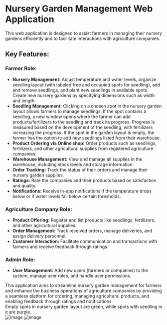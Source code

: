 # Nursery Garden Management Web Application
This web application is designed to assist farmers in managing their nursery gardens efficiently and to facilitate interactions with agriculture companies.

## Key Features:

### Farmer Role:

- <b>Nursery Management:</b> Adjust temperature and water levels, organize seedling layout (with labeled free and occupied spots for seedling), add and remove seedlings, and plant new seedlings in available spots. Create new nursery gardens by specifying dimensions such as width and length.
- <b>Seedling Management:</b> Clicking on a chosen spot in the nursery garden layout allows farmers to manage seedlings. If the spot contains a seedling, a new window opens where the farmer can add products/fertilizers to the seedling and track its progress. Progress is measured based on the development of the seedling, with fertilizers increasing the progress. If the spot in the garden layout is empty, the farmer has the option to add new seedlings listed from their warehouse.
- <b>Product Ordering via Online shop:</b> Order products such as seedlings, fertilizers, and other agricultural supplies from registered agriculture companies.
- <b>Warehouse Management:</b> View and manage all supplies in the warehouse, including stock levels and storage information.
- <b>Order Tracking:</b> Track the status of their orders and manage their nursery garden supplies.
- <b>Ratings:</b> Rate the companies and their products based on satisfaction and quality.
- <b>Notifications:</b> Receive in-app notifications if the temperature drops below or if water levels fall below certain thresholds.
  
### Agriculture Company Role:

- <b>Product Offering:</b> Register and list products like seedlings, fertilizers, and other agricultural supplies.
- <b>Order Management:</b> Track received orders, manage deliveries, and assign delivery personnel.
- <b>Customer Interaction:</b> Facilitate communication and transactions with farmers and receive feedback through ratings.

### Admin Role:

- <b>User Management:</b> Add new users (farmers or companies) to the system, manage user roles, and handle user permissions.
  
This application aims to streamline nursery garden management for farmers and enhance the business operations of agriculture companies by providing a seamless platform for ordering, managing agricultural products, and enabling feedback through ratings and notifications.
<br>
Empty spots in nursery garden layout are green, while spots with seedling in it are purple. <br>
![image](https://github.com/ankica11/eAgriculture-web-app/assets/76231958/593fcb76-a883-4126-a625-f9a39f911ed8)
![image](https://github.com/ankica11/eAgriculture-web-app/assets/76231958/f78a0e32-b72e-42ae-9a34-7bf5a9ffde45)

